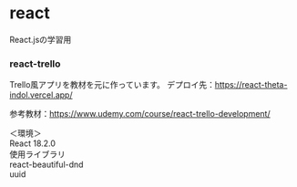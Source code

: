 # react
React.jsの学習用

### react-trello
Trello風アプリを教材を元に作っています。
デプロイ先：https://react-theta-indol.vercel.app/

参考教材：https://www.udemy.com/course/react-trello-development/

＜環境＞  
React 18.2.0  
使用ライブラリ  
react-beautiful-dnd  
uuid
